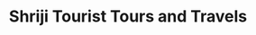 ---
title: "Shriji Tourist Tours and Travels"
url: /bandra-west/shriji-tourist-tours-and-travels/
shop: Reisebüro
---